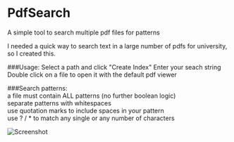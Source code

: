 # PdfSearch
A simple tool to search multiple pdf files for patterns

I needed a quick way to search text in a large number of pdfs for university, so I created this.

###Usage:
Select a path and click "Create Index"
Enter your seach string
Double click on a file to open it with the default pdf viewer

###Search patterns:  
a file must contain ALL patterns (no further boolean logic)  
separate patterns with whitespaces  
use quotation marks to include spaces in your pattern  
use ? / * to match any single or any number of characters  

![Screenshot](https://cloud.githubusercontent.com/assets/8293473/15084736/d114f24c-13d5-11e6-9598-a2798d4bec3b.PNG)
